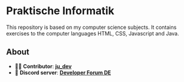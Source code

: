 # Praktische Informatik

This repository is based on my computer science subjects. It contains exercises to the computer languages HTML, CSS, Javascript and Java. 

## About

- 👨‍💻 **Contributor**: **[ju_dev](https://github.com/ju-dev-16)**
- 👾 **Discord server**: **[Developer Forum DE](https://discord.gg/urvsvPqQ3T)**
